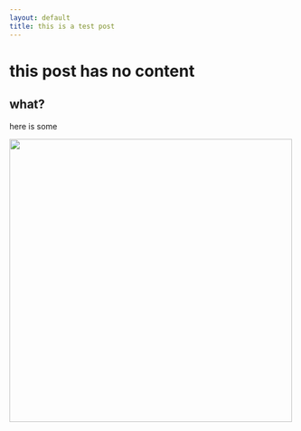 ```yaml
---
layout: default
title: this is a test post
---
```


# this post has no content

## what?

here is some

<img src="{{site.baseurl}}/assets/carsales.png"
     width="500"/>

